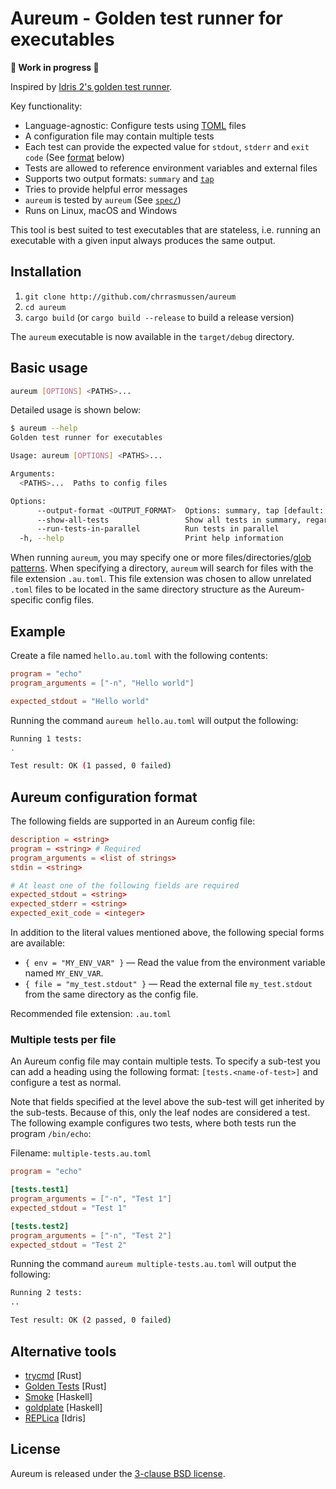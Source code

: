 # Aureum - Golden test runner for executables

**🚧 Work in progress 🚧**

Inspired by [Idris 2's golden test runner](https://github.com/idris-lang/Idris2/tree/main/tests).

Key functionality:
- Language-agnostic: Configure tests using [TOML](http://toml.io) files
- A configuration file may contain multiple tests
- Each test can provide the expected value for `stdout`, `stderr` and `exit code` (See [format](#aureum-configuration-format) below)
- Tests are allowed to reference environment variables and external files
- Supports two output formats: `summary` and [`tap`](http://testanything.org)
- Tries to provide helpful error messages
- `aureum` is tested by `aureum` (See [`spec/`](spec/))
- Runs on Linux, macOS and Windows

This tool is best suited to test executables that are stateless, i.e. running an executable with a given input always produces the same output.


## Installation

1. `git clone http://github.com/chrrasmussen/aureum`
2. `cd aureum`
3. `cargo build` (or `cargo build --release` to build a release version)

The `aureum` executable is now available in the `target/debug` directory.


## Basic usage

```bash
aureum [OPTIONS] <PATHS>...
```

Detailed usage is shown below:

```bash
$ aureum --help
Golden test runner for executables

Usage: aureum [OPTIONS] <PATHS>...

Arguments:
  <PATHS>...  Paths to config files

Options:
      --output-format <OUTPUT_FORMAT>  Options: summary, tap [default: summary]
      --show-all-tests                 Show all tests in summary, regardless of test status
      --run-tests-in-parallel          Run tests in parallel
  -h, --help                           Print help information
```

When running `aureum`, you may specify one or more files/directories/[glob patterns](https://en.wikipedia.org/wiki/Glob_(programming)). When specifying a directory, `aureum` will search for files with the file extension `.au.toml`. This file extension was chosen to allow unrelated `.toml` files to be located in the same directory structure as the Aureum-specific config files.


## Example

Create a file named `hello.au.toml` with the following contents:

```toml
program = "echo"
program_arguments = ["-n", "Hello world"]

expected_stdout = "Hello world"
```

Running the command `aureum hello.au.toml` will output the following:

```bash
Running 1 tests:
.

Test result: OK (1 passed, 0 failed)
```


## Aureum configuration format

The following fields are supported in an Aureum config file:

```toml
description = <string>
program = <string> # Required
program_arguments = <list of strings>
stdin = <string>

# At least one of the following fields are required
expected_stdout = <string>
expected_stderr = <string>
expected_exit_code = <integer>
```

In addition to the literal values mentioned above, the following special forms are available:
- `{ env = "MY_ENV_VAR" }` — Read the value from the environment variable named `MY_ENV_VAR`.
- `{ file = "my_test.stdout" }` — Read the external file `my_test.stdout` from the same directory as the config file.

Recommended file extension: `.au.toml`


### Multiple tests per file

An Aureum config file may contain multiple tests. To specify a sub-test you can add a heading using the following format: `[tests.<name-of-test>]` and configure a test as normal.

Note that fields specified at the level above the sub-test will get inherited by the sub-tests. Because of this, only the leaf nodes are considered a test. The following example configures two tests, where both tests run the program `/bin/echo`:

Filename: ``multiple-tests.au.toml``

```toml
program = "echo"

[tests.test1]
program_arguments = ["-n", "Test 1"]
expected_stdout = "Test 1"

[tests.test2]
program_arguments = ["-n", "Test 2"]
expected_stdout = "Test 2"
```

Running the command `aureum multiple-tests.au.toml` will output the following:

```bash
Running 2 tests:
..

Test result: OK (2 passed, 0 failed)
```


## Alternative tools

- [trycmd](https://github.com/assert-rs/trycmd) [Rust]
- [Golden Tests](https://github.com/jfecher/golden-tests) [Rust]
- [Smoke](https://github.com/SamirTalwar/smoke) [Haskell]
- [goldplate](https://github.com/fugue/goldplate) [Haskell]
- [REPLica](https://github.com/ReplicaTest/REPLica) [Idris]


## License

Aureum is released under the [3-clause BSD license](LICENSE).
